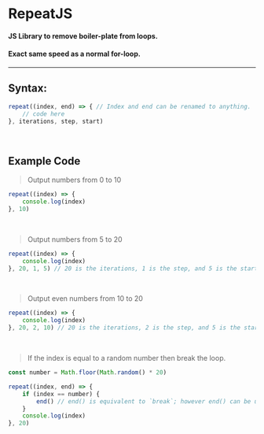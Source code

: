 # RepeatJS
#### JS Library to remove boiler-plate from loops.
#### Exact same speed as a normal for-loop.
---

## Syntax:
```js
repeat((index, end) => { // Index and end can be renamed to anything.
    // code here
}, iterations, step, start)
```

<br>

## Example Code
> Output numbers from 0 to 10
```js
repeat((index) => {
    console.log(index)
}, 10)
```

<br>

> Output numbers from 5 to 20
```js
repeat((index) => {
    console.log(index)
}, 20, 1, 5) // 20 is the iterations, 1 is the step, and 5 is the starting.
```

<br>

> Output even numbers from 10 to 20
```js
repeat((index) => {
    console.log(index)
}, 20, 2, 10) // 20 is the iterations, 2 is the step, and 5 is the starting.
```

<br>

> If the index is equal to a random number then break the loop.
```js
const number = Math.floor(Math.random() * 20)

repeat((index, end) => {
    if (index == number) {
        end() // end() is equivalent to `break`; however end() can be used in functions unlike break; 
    }
    console.log(index)
}, 20)
```
